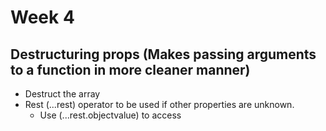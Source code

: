 # Week 4

## Destructuring props (Makes passing arguments to a function in more cleaner manner)

- Destruct the array
- Rest (...rest) operator to be used if other properties are unknown.
  - Use (...rest.objectvalue) to access
